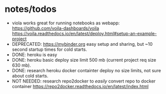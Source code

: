 # notes/todos

* viola works great for running notebooks as webapp: https://github.com/voila-dashboards/voila https://voila.readthedocs.io/en/latest/deploy.html#setup-an-example-project
* DEPRECATED: https://mybinder.org easy setup and sharing, but ~10 second startup times for cold starts.
* DONE: heroku is easy
* DONE: heroku basic deploy size limit 500 mb (current project req size 630 mb).
* DONE: research heroku docker containter deploy no size limits, not sure about cold starts.
* NOT NEEDED: research repo2docker to _easily_ convert repo to docker container https://repo2docker.readthedocs.io/en/latest/index.html
